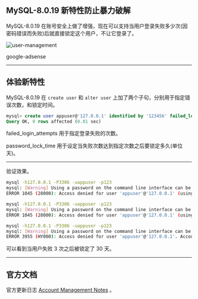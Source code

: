 ## MySQL-8.0.19 新特性防止暴力破解
MySQL-8.0.19 在账号安全上做了增强，现在可以支持当用户登录失败多少次(因密码错误而失败)后就直接锁定这个用户，不让它登录了。

![user-management](static/2020-16/user-management.png)

google-adsense

---

## 体验新特性
MySQL-8.0.19 在 `create user` 和 `alter user` 上加了两个子句，分别用于指定错误次数，和锁定时间。

```sql
mysql> create user appuser@'127.0.0.1' identified by '123456' failed_login_attempts 3 password_lock_time 30; 
Query OK, 0 rows affected (0.01 sec)
```
failed_login_attempts 用于指定登录失败的次数。

password_lock_time 用于设定当失败次数达到指定次数之后要锁定多久(单位天)。

---

验证效果。

```bash
mysql -h127.0.0.1 -P3306 -uappuser -p123                                      
mysql: [Warning] Using a password on the command line interface can be insecure.
ERROR 1045 (28000): Access denied for user 'appuser'@'127.0.0.1' (using password: YES)

mysql -h127.0.0.1 -P3306 -uappuser -p123
mysql: [Warning] Using a password on the command line interface can be insecure.
ERROR 1045 (28000): Access denied for user 'appuser'@'127.0.0.1' (using password: YES)

mysql -h127.0.0.1 -P3306 -uappuser -p123
mysql: [Warning] Using a password on the command line interface can be insecure.
ERROR 3955 (HY000): Access denied for user 'appuser'@'127.0.0.1'. Account is blocked for 30 day(s) (30 day(s) remaining) due to 3 consecutive failed logins.
```
可以看到当用户失败 3 次之后被锁定了 30 天。

---

## 官方文档
官方更新日志 [Account Management Notes](https://dev.mysql.com/doc/relnotes/mysql/8.0/en/news-8-0-19.html#mysqld-8-0-19-account-management) 。
